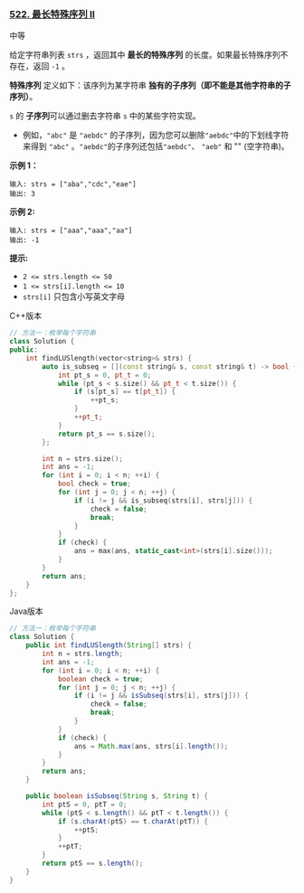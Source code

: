 ### [522. 最长特殊序列 II](https://leetcode.cn/problems/longest-uncommon-subsequence-ii/)

中等

给定字符串列表 `strs` ，返回其中 **最长的特殊序列** 的长度。如果最长特殊序列不存在，返回 `-1` 。

**特殊序列** 定义如下：该序列为某字符串 **独有的子序列（即不能是其他字符串的子序列）**。

 `s` 的 **子序列**可以通过删去字符串 `s` 中的某些字符实现。

- 例如，`"abc"` 是 `"aebdc"` 的子序列，因为您可以删除`"aebdc"`中的下划线字符来得到 `"abc"` 。`"aebdc"`的子序列还包括`"aebdc"`、 `"aeb"` 和 "" (空字符串)。

**示例 1：**

```
输入: strs = ["aba","cdc","eae"]
输出: 3
```

**示例 2:**

```
输入: strs = ["aaa","aaa","aa"]
输出: -1
```

**提示:**

- `2 <= strs.length <= 50`
- `1 <= strs[i].length <= 10`
- `strs[i]` 只包含小写英文字母

C++版本

```c++
// 方法一：枚举每个字符串
class Solution {
public:
    int findLUSlength(vector<string>& strs) {
        auto is_subseq = [](const string& s, const string& t) -> bool {
            int pt_s = 0, pt_t = 0;
            while (pt_s < s.size() && pt_t < t.size()) {
                if (s[pt_s] == t[pt_t]) {
                    ++pt_s;
                }
                ++pt_t;
            }
            return pt_s == s.size();
        };

        int n = strs.size();
        int ans = -1;
        for (int i = 0; i < n; ++i) {
            bool check = true;
            for (int j = 0; j < n; ++j) {
                if (i != j && is_subseq(strs[i], strs[j])) {
                    check = false;
                    break;
                }
            }
            if (check) {
                ans = max(ans, static_cast<int>(strs[i].size()));
            }
        }
        return ans;
    }
};
```

Java版本

```java
// 方法一：枚举每个字符串
class Solution {
    public int findLUSlength(String[] strs) {
        int n = strs.length;
        int ans = -1;
        for (int i = 0; i < n; ++i) {
            boolean check = true;
            for (int j = 0; j < n; ++j) {
                if (i != j && isSubseq(strs[i], strs[j])) {
                    check = false;
                    break;
                }
            }
            if (check) {
                ans = Math.max(ans, strs[i].length());
            }
        }
        return ans;
    }

    public boolean isSubseq(String s, String t) {
        int ptS = 0, ptT = 0;
        while (ptS < s.length() && ptT < t.length()) {
            if (s.charAt(ptS) == t.charAt(ptT)) {
                ++ptS;
            }
            ++ptT;
        }
        return ptS == s.length();
    }
}
```


